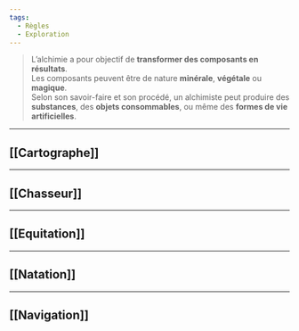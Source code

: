 ```yaml
---
tags:
  - Règles
  - Exploration
---
```

>L’alchimie a pour objectif de **transformer des composants en résultats**.  
>Les composants peuvent être de nature **minérale**, **végétale** ou **magique**.  
>Selon son savoir-faire et son procédé, un alchimiste peut produire des **substances**, des **objets consommables**, ou même des **formes de vie artificielles**.

---

## [[Cartographe]]


---

## [[Chasseur]]


---

## [[Equitation]]


---

## [[Natation]]


---

## [[Navigation]]

